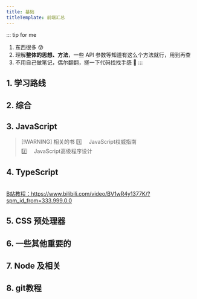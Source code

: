 ```yaml
---
title: 基础
titleTemplate: 前端汇总
---
```



::: tip for me

1. 东西很多 :cold_sweat:
2. 理解**整体的思想、方法**，一些 API 参数等知道有这么个方法就行，用到再查
3. 不用自己做笔记，偶尔翻翻，搓一下代码找找手感 :slightly_smiling_face:
   :::

## 1. 学习路线

<WebsiteBox :data="website1" />

## 2. 综合

<WebsiteBox :data="website2"></WebsiteBox>

## 3. JavaScript

<WebsiteBox :data="website3"/>
<Table :data="table1" />

>[!WARNING] 相关的书
> :one: &emsp;JavaScript权威指南<br/>
> :two: &emsp;JavaScript高级程序设计

## 4. TypeScript

<WebsiteBox :data="website4"/>
<Table :data="table2" />

<a href="https://www.bilibili.com/video/BV1wR4y1377K/?spm_id_from=333.999.0.0" target="_blank">B站教程：https://www.bilibili.com/video/BV1wR4y1377K/?spm_id_from=333.999.0.0</a>

## 5. CSS 预处理器

<WebsiteBox :data="website5"/>

## 6. 一些其他重要的

<WebsiteBox :data="website6"/>

## 7. Node 及相关

<WebsiteBox :data="website7"/>

## 8. git教程

<WebsiteBox :data="website8"/>
<Table :data="table3" />


<script setup lang="ts">
import WebsiteBox from '/components/WebsiteBox/index.vue';
import {website1, website2, website3,website4,website5,website6,website7,website8} from './data/website';
import {table1,table2,table3} from './data/table.ts';
import Table from '/components/Table/index.vue';

</script>
